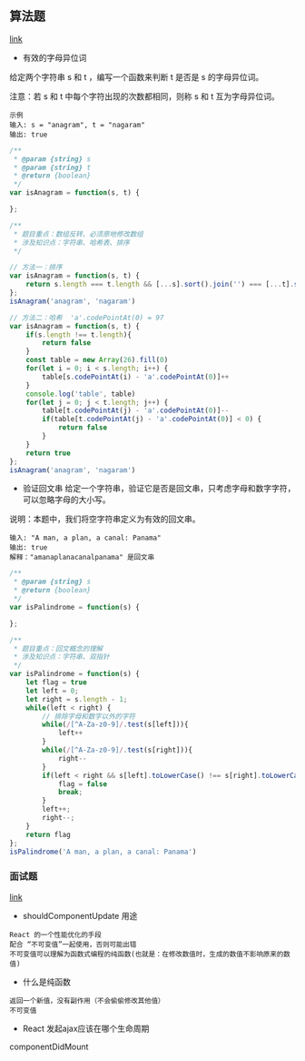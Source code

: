 ## 算法题
[link](https://leetcode-cn.com/leetbook/read/top-interview-questions-easy/xn96us/)

- 有效的字母异位词

给定两个字符串 s 和 t ，编写一个函数来判断 t 是否是 s 的字母异位词。

注意：若 s 和 t 中每个字符出现的次数都相同，则称 s 和 t 互为字母异位词。

```
示例
输入: s = "anagram", t = "nagaram"
输出: true
```

```javascript
/**
 * @param {string} s
 * @param {string} t
 * @return {boolean}
 */
var isAnagram = function(s, t) {

};
```

```javascript
/**
 * 题目重点：数组反转、必须原地修改数组
 * 涉及知识点：字符串、哈希表、排序
 */

// 方法一：排序
var isAnagram = function(s, t) {
    return s.length === t.length && [...s].sort().join('') === [...t].sort().join('')
};
isAnagram('anagram', 'nagaram')

// 方法二：哈希  'a'.codePointAt(0) = 97
var isAnagram = function(s, t) {
    if(s.length !== t.length){
        return false
    }
    const table = new Array(26).fill(0)
    for(let i = 0; i < s.length; i++) {
        table[s.codePointAt(i) - 'a'.codePointAt(0)]++
    }
    console.log('table', table)
    for(let j = 0; j < t.length; j++) {
        table[t.codePointAt(j) - 'a'.codePointAt(0)]--
        if(table[t.codePointAt(j) - 'a'.codePointAt(0)] < 0) {
            return false
        }
    }
    return true
};
isAnagram('anagram', 'nagaram')
```

- 验证回文串
给定一个字符串，验证它是否是回文串，只考虑字母和数字字符，可以忽略字母的大小写。

说明：本题中，我们将空字符串定义为有效的回文串。

```
输入: "A man, a plan, a canal: Panama"
输出: true
解释："amanaplanacanalpanama" 是回文串
```

```javascript
/**
 * @param {string} s
 * @return {boolean}
 */
var isPalindrome = function(s) {

};
```

```javascript
/**
 * 题目重点：回文概念的理解
 * 涉及知识点：字符串、双指针
 */
var isPalindrome = function(s) {
    let flag = true
    let left = 0;
    let right = s.length - 1;
    while(left < right) {
        // 排除字母和数字以外的字符
        while(/[^A-Za-z0-9]/.test(s[left])){
            left++
        }
        while(/[^A-Za-z0-9]/.test(s[right])){
            right--
        }
        if(left < right && s[left].toLowerCase() !== s[right].toLowerCase()) {
            flag = false
            break;
        }
        left++;
        right--;
    }
    return flag
};
isPalindrome('A man, a plan, a canal: Panama')

```

### 面试题
[link](https://github.com/luozyiii/front-end-interview/blob/main/13-React%E7%9C%9F%E9%A2%98.md)

- shouldComponentUpdate 用途
```
React 的一个性能优化的手段
配合 “不可变值”一起使用，否则可能出错
不可变值可以理解为函数式编程的纯函数(也就是：在修改数值时，生成的数值不影响原来的数值)
```

- 什么是纯函数
```
返回一个新值，没有副作用（不会偷偷修改其他值）
不可变值
```

- React 发起ajax应该在哪个生命周期

componentDidMount